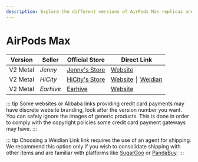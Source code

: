 ```yaml
---
description: Explore the different versions of AirPods Max replicas and their associated sellers. Find official stores and direct links to purchase AirPods Max replicas.
---
```


# AirPods Max

| Version | Seller    | Official Store                                                                                       | Direct Link                                  |
|---------|-----------|------------------------------------------------------------------------------------------------------|----------------------------------------------|
| V2 Metal | *Jenny*   | [Jenny's Store](https://jenny.airreps.info)                                                          | [Website](https://airreps.link/jenny)        |
| V2 Metal | *HiCity*  | [HiCity's Store](https://hicitypods.com)                                                             | [Website](https://airreps.link/hcmaxv2) │ [Weidian](https://airreps.link/hicityw)      |
| V2 Metal | *Earhive* | [Earhive](https://earhive.com)                                                              | [Website](https://airreps.link/earhive)      |

::: tip
Some websites or Alibaba links providing credit card payments may have discrete website branding, look after the version number you want. You can safely ignore the images of generic products. This is done in order to comply with the copyright policies some credit card payment gateways may have. 
:::

::: tip
Choosing a Weidian Link link requires the use of an agent for shipping. We recommend this option only if you wish to consolidate shipping with other items and are familiar with platforms like [SugarGoo](https://airreps.link/sugargoo) or [PandaBuy](https://airreps.link/pandabuy).
:::
